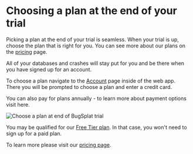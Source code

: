 # Choosing a plan at the end of your trial

Picking a plan at the end of your trial is seamless. When your trial is up, choose the plan that is right for you. You can see more about our plans on the [pricing](https://www.bugsplat.com/pricing) page.

All of your databases and crashes will stay put for you and be there when you have signed up for an account.

To choose a plan navigate to the [Account](https://app.bugsplat.com/v2/account) page inside of the web app. There you will be prompted to choose a plan and enter a credit card.

You can also pay for plans annually - to learn more about payment options visit here. 

![Choose a plan at end of BugSplat trial](https://www.bugsplat.com/assets/img/docs/choose-a-plan.png)

You may be qualified for our [Free Tier plan](https://www.bugsplat.com/docs/payments/free-plan). In that case, you won't need to sign up for a paid plan.

To learn more please visit our [pricing page](https://www.bugsplat.com/pricing).

